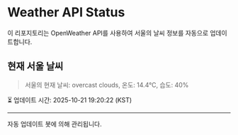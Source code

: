 
# Weather API Status

이 리포지토리는 OpenWeather API를 사용하여 서울의 날씨 정보를 자동으로 업데이트합니다.

## 현재 서울 날씨
> 서울의 현재 날씨: overcast clouds, 온도: 14.4°C, 습도: 40%

⏳ 업데이트 시간: 2025-10-21 19:20:22 (KST)

---
자동 업데이트 봇에 의해 관리됩니다.
